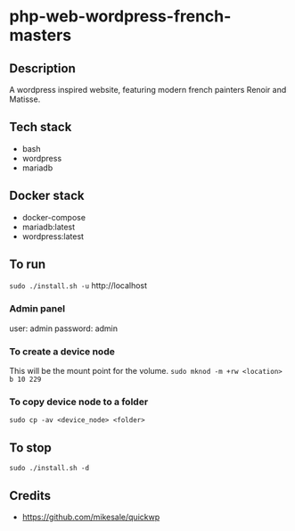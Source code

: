 # php-web-wordpress-french-masters

## Description
A wordpress inspired website, featuring modern french painters Renoir and Matisse.

## Tech stack
- bash
- wordpress
- mariadb

## Docker stack
- docker-compose
- mariadb:latest
- wordpress:latest

## To run
`sudo ./install.sh -u`
http://localhost

### Admin panel
user: admin
password: admin

### To create a device node
This will be the mount point for the volume.
`sudo mknod -m +rw <location> b 10 229`

### To copy device node to a folder
`sudo cp -av <device_node> <folder>`

## To stop
`sudo ./install.sh -d`

## Credits
- https://github.com/mikesale/quickwp
